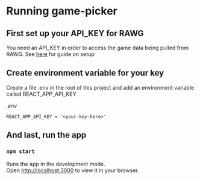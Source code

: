 # Running game-picker

## First set up your API_KEY for RAWG

You need an API_KEY in order to access the game data being pulled from RAWG. See [here](https://rawg.io/apidocs) for guide on setup

## Create environment variable for your key

Create a file .env in the root of this project and add an environment variable called REACT_APP_API_KEY

*.env*
```
REACT_APP_API_KEY = '<your-key-here>'
```

## And last, run the app

### `npm start`

Runs the app in the development mode.\
Open [http://localhost:3000](http://localhost:3000) to view it in your browser.
